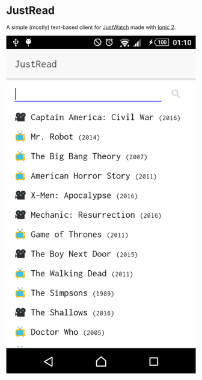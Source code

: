 # JustRead

A simple (mostly) text-based client for [JustWatch](https://justwatch.com) made with [Ionic 2](http://ionic.io/2). 

![JustRead List View](https://raw.githubusercontent.com/herrherrmann/JustRead/master/screenshots/list.png?token=AGIbgMAtg_r-ct8GVqudKePEiBgLwwo7ks5X8ZYrwA%3D%3D)
